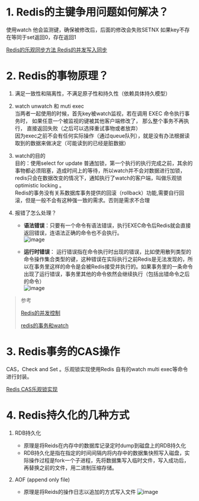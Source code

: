 # 1. Redis的主键争用问题如何解决？

使用watch 他会监测键，确保被修改后，后面的修改会失败SETNX 如果key不存在等同于set返回0，存在返回1

[Redis的乐观同步方法 Redis的并发写入同步](https://blog.csdn.net/youxijishu/article/details/41956983)

# 2. Redis的事物原理？

1. 满足一致性和隔离性，不满足原子性和持久性（依赖具体持久模型）

2. watch unwatch 和 muti exec  
   当两者一起使用的时候，首先key被watch监视，若在调用 EXEC 命令执行事务时， 如果任意一个被监视的键被其他客户端修改了， 那么整个事务不再执行， 直接返回失败（之后可以选择重试事物或者放弃）  
   因为exec之前不会有任何实际操作（通过queue队列），就是没有办法根据读取到的数据来做决定（可能读到的已经是脏数据）

3. watch的目的  
   目的：使用select for update 普通加锁，第一个执行的执行完成之前，其余的事物都必须阻塞，造成时间上的等待，所以watch并不会对数据进行加锁，redis只会在数据改变的情况下，通知执行了watch的客户端，叫做乐观锁optimistic locking 。  
   Redis的事务没有关系数据库事务提供的回滚（rollback）功能,需要自行回滚，但是一般不会有这种强一致的需求。否则是需求不合理

4. 报错了怎么处理？

   * **语法错误**：只要有一个命令有语法错误，执行EXEC命令后Redis就会直接返回错误，连语法正确的命令也不会执行。  
     ![image](http://static.lovedata.net/jpg/2018/5/18/e58f5d71439a34699548842b85c9d413.jpg)

   * **运行时错误**： 运行错误指在命令执行时出现的错误，比如使用散列类型的命令操作集合类型的键，这种错误在实际执行之前Redis是无法发现的，所以在事务里这样的命令是会被Redis接受并执行的。如果事务里的一条命令出现了运行错误，事务里其他的命令依然会继续执行（包括出错命令之后的命令）  
     ![image](http://static.lovedata.net/jpg/2018/5/18/6971ad099e1afbb9f65823c9749bc90b.jpg)

> 参考
>
> [Redis的并发控制](https://juejin.im/entry/5964bcd851882568b20dbd73)
>
> [redis的事务和watch](https://www.jianshu.com/p/361cb9cd13d5)

# 3. Redis事务的CAS操作

CAS，Check and Set 。乐观锁实现使用Redis 自有的watch multi exec等命令进行封装。

[Redis CAS乐观锁实现](https://www.jianshu.com/p/08a1a9f2f4dd)

# 4. Redis持久化的几种方式

1. RDB持久化
   - 原理是将Reids在内存中的数据库记录定时dump到磁盘上的RDB持久化
   - RDB持久化是指在指定的时间间隔内将内存中的数据集快照写入磁盘，实际操作过程是fork一个子进程，先将数据集写入临时文件，写入成功后，再替换之前的文件，用二进制压缩存储。

2. AOF (append only file)
   - 原理是将Reids的操作日志以追加的方式写入文件
![image](http://static.lovedata.net/jpg/2018/5/18/08b055b90a3f67829d73a2453a109c9d.jpg)


























